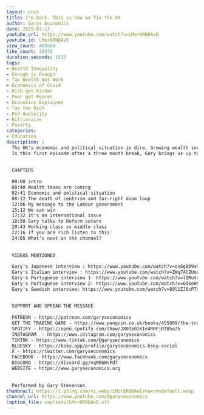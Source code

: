 ```yaml
---
layout: post
title: I'm back. This is how we fix the UK
author: Garys Economics
date: 2025-07-13
youtube_url: https://www.youtube.com/watch?v=LMor8RNDAvE
youtube_id: LMor8RNDAvE
view_count: 483560
like_count: 39378
duration_seconds: 1512
tags:
- Wealth Inequality
- Enough is Enough
- Tax Wealth Not Work
- Economics of Covid
- Rich get Richer
- Poor get Poorer
- Economics Explained
- Tax the Rich
- End Austerity
- Billionaire
- Poverty
categories:
- Education
description: |
  The UK's economic and political situation is dire. Growing wealth inequality is leading to mass impoverishment, which in turn is leading to the rise of extreme politics. Gary has one message for the government: a wealth tax could start to reverse the situation – and prevent the collapse of our society. He also has message for anyone tempted to vote for Reform (spoiler: stopping immigration won't fix the problem).
  In this first episode after a three month break, Gary brings us up to speed on everything that's happened in UK economy – and what we need to achieve in the coming months.
  
  
  CHAPTERS
  
  00:00 intro
  00:40 Wealth taxes are coming
  02:41 Economic and political situation
  08:12 The death of centrism and far-right doom loop
  12:06 My message to the Labour government
  15:12 We can win
  17:32 It's an international issue
  18:50 Gary talks to Reform voters
  20:43 Working class vs middle class
  22:16 If you are rich listen to this
  24:05 What's next on the channel?
  
  
  VIDEOS MENTIONED
  
  Gary's Japanese interview : https://www.youtube.com/watch?v=os6gBD9sKHU&t=835s&ab_channel=TBSCROSSDIGwithBloomberg
  Gary's Italian interview : https://www.youtube.com/watch?v=ZWq7Al2Uoa8&ab_channel=MarcelloAscani
  Gary's Portuguese interview 1: https://www.youtube.com/watch?v=lQMuto9wdg8&t=355s&ab_channel=Despolariza
  Gary's Portuguese interview 2: https://www.youtube.com/watch?v=OdkoHha8H4s&ab_channel=BlocodeEsquerda
  Gary's Swedish interview: https://www.youtube.com/watch?v=89l1ZJ8cP7U 
  
  
  SUPPORT AND SPREAD THE MESSAGE
  
  PATREON - https://patreon.com/garyseconomics
  GET THE TRADING GAME - https://www.penguin.co.uk/books/455809/the-trading-game-by-stevenson-gary/9781802062731 
  SPOTIFY - https://open.spotify.com/show/2807p01KIe4RRFjRTB5o25
  INSTAGRAM  - https://www.instagram.com/garyseconomics
  TIKTOK - https://www.tiktok.com/@garyseconomics
  BLUESKY - https://bsky.app/profile/garyseconomics.bsky.social
  X - https://twitter.com/garyseconomics
  FACEBOOK - https://www.facebook.com/garyseconomics
  DISCORD - https://discord.gg/vqME6WsPd7
  WEBSITE - https://www.garyseconomics.org
  
  
  Performed by Gary Stevenson
thumbnail: https://i.ytimg.com/vi_webp/LMor8RNDAvE/maxresdefault.webp
channel_url: https://www.youtube.com/@garyseconomics
caption_file: captions/LMor8RNDAvE.vtt
---
```

